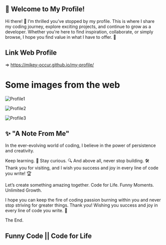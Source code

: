 
## 🌟 Welcome to My Profile!
Hi there! 👋
I’m thrilled you’ve stopped by my profile. This is where I share my coding journey, explore exciting projects, and continue to grow as a developer. Whether you're here to find inspiration, collaborate, or simply browse, I hope you find value in what I have to offer. 🚀

## Link Web Profile

=> https://mikey-occur.github.io/my-profile/

# Some images from the web
![Profile1](https://github.com/user-attachments/assets/c1e0a268-3550-485d-972e-e6f2498f6d23)

![Profile2](https://github.com/user-attachments/assets/342a045c-4a7c-482f-9508-5957d7bdbf2a)

![Profile3](https://github.com/user-attachments/assets/f99edfe4-a1a6-4f61-97fb-bf612282ab01)


## ✨ "A Note From Me"
In the ever-evolving world of coding, I believe in the power of persistence and creativity.

Keep learning. 🌱
Stay curious. 🔍
And above all, never stop building. 🛠️
Thank you for visiting, and I wish you success and joy in every line of code you write! 🏆

Let’s create something amazing together.
Code for Life. Funny Moments. Unlimited Growth.

I hope you can keep the fire of coding passion burning within you and never stop striving for greater things.
Thank you! Wishing you success and joy in every line of code you write. 🚀

The End.

## Funny Code || Code for Life

